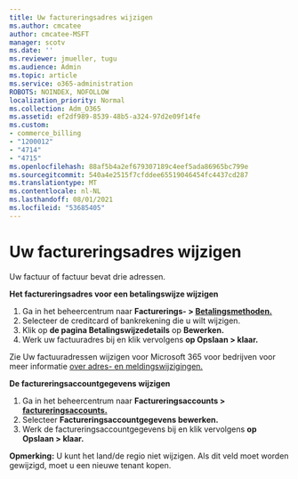 ```yaml
---
title: Uw factureringsadres wijzigen
ms.author: cmcatee
author: cmcatee-MSFT
manager: scotv
ms.date: ''
ms.reviewer: jmueller, tugu
ms.audience: Admin
ms.topic: article
ms.service: o365-administration
ROBOTS: NOINDEX, NOFOLLOW
localization_priority: Normal
ms.collection: Adm_O365
ms.assetid: ef2df989-8539-48b5-a324-97d2e09f14fe
ms.custom:
- commerce_billing
- "1200012"
- "4714"
- "4715"
ms.openlocfilehash: 88af5b4a2ef679307189c4eef5ada86965bc799e
ms.sourcegitcommit: 540a4e2515f7cfddee65519046454fc4437cd287
ms.translationtype: MT
ms.contentlocale: nl-NL
ms.lasthandoff: 08/01/2021
ms.locfileid: "53685405"
---
```

# <a name="change-your-billing-address"></a>Uw factureringsadres wijzigen

Uw factuur of factuur bevat drie adressen.

**Het factureringsadres voor een betalingswijze wijzigen**

1. Ga in het beheercentrum naar **Facturerings- > [Betalingsmethoden.](https://go.microsoft.com/fwlink/p/?linkid=2018806)**
2. Selecteer de creditcard of bankrekening die u wilt wijzigen.
3. Klik op **de pagina Betalingswijzedetails** op **Bewerken.**
4. Werk uw factuuradres bij en klik vervolgens **op Opslaan > klaar.**

Zie Uw factuuradressen wijzigen voor Microsoft 365 voor bedrijven voor meer informatie [over adres- en meldingswijzigingen.](/microsoft-365/commerce/billing-and-payments/change-your-billing-addresses)

**De factureringsaccountgegevens wijzigen**

1. Ga in het beheercentrum naar **Factureringsaccounts > [factureringsaccounts.](https://admin.microsoft.com/Adminportal/Home?source=applauncher#/BillingAccounts/billing-accounts)**
2. Selecteer **Factureringsaccountgegevens bewerken.**
3. Werk de factureringsaccountgegevens bij en klik vervolgens **op Opslaan > klaar.**

**Opmerking:** U kunt het land/de regio niet wijzigen. Als dit veld moet worden gewijzigd, moet u een nieuwe tenant kopen.
